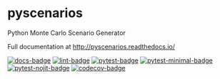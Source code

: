 pyscenarios
===========
Python Monte Carlo Scenario Generator

Full documentation at http://pyscenarios.readthedocs.io/

[![docs-badge](https://github.com/crusaderky/pyscenarios/workflows/Documentation/badge.svg)](https://github.com/crusaderky/pyscenarios/actions)
[![lint-badge](https://github.com/crusaderky/pyscenarios/workflows/Linting/badge.svg)](https://github.com/crusaderky/pyscenarios/actions)
[![pytest-badge](https://github.com/crusaderky/pyscenarios/workflows/Test%20latest/badge.svg)](https://github.com/crusaderky/pyscenarios/actions)
[![pytest-minimal-badge](https://github.com/crusaderky/pyscenarios/workflows/Test%20minimal/badge.svg)](https://github.com/crusaderky/pyscenarios/actions)
[![pytest-nojit-badge](https://github.com/crusaderky/pyscenarios/workflows/Test%20without%20JIT/badge.svg)](https://github.com/crusaderky/pyscenarios/actions)
[![codecov-badge](https://codecov.io/gh/crusaderky/pyscenarios/branch/master/graph/badge.svg)](https://codecov.io/gh/crusaderky/pyscenarios/branch/master)
